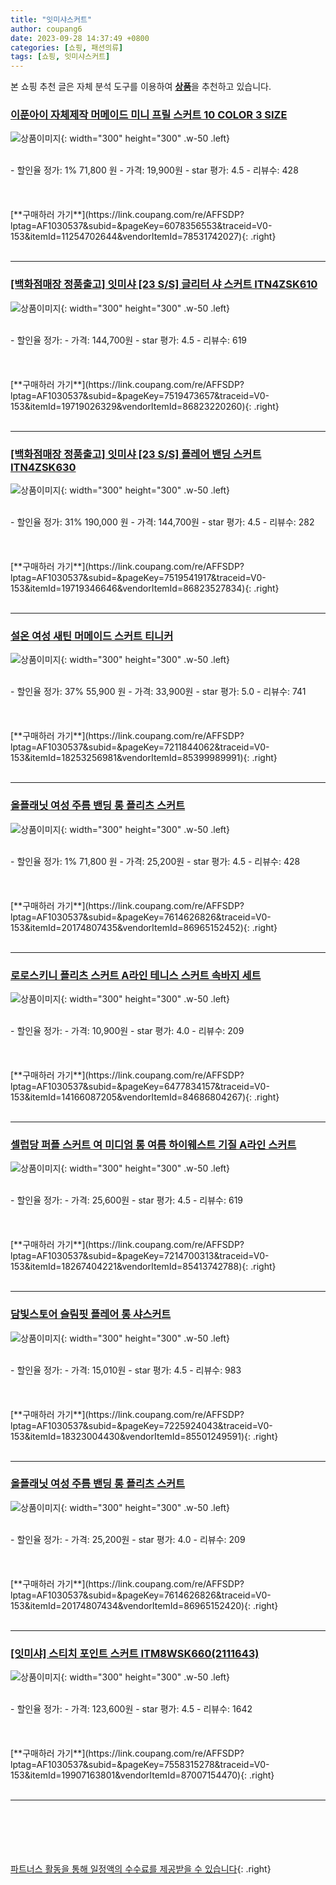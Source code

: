 ```yaml
---
title: "잇미샤스커트"
author: coupang6
date: 2023-09-28 14:37:49 +0800
categories: [쇼핑, 패션의류]
tags: [쇼핑, 잇미샤스커트]
---
```


본 쇼핑 추천 글은 자체 분석 도구를 이용하여 [**상품**](https://link.coupang.com/a/bao1ui)을 추천하고 있습니다.

### [이푼아이 자체제작 머메이드 미니 프릴 스커트 10 COLOR 3 SIZE](https://link.coupang.com/re/AFFSDP?lptag=AF1030537&subid=&pageKey=6078356553&traceid=V0-153&itemId=11254702644&vendorItemId=78531742027)

![상품이미지](https://thumbnail9.coupangcdn.com/thumbnails/remote/230x230ex/image/vendor_inventory/99fa/03176d9d0b8233a26efd7132d6316bd51c278169762e7619ed9d56f16418.jpg){: width="300" height="300" .w-50 .left}


<br>
- 할인율 정가: 1%  71,800   원
- 가격: 19,900원
- star 평가: 4.5
- 리뷰수: 428
<br>
<br>
<br>
<br>
[**구매하러 가기**](https://link.coupang.com/re/AFFSDP?lptag=AF1030537&subid=&pageKey=6078356553&traceid=V0-153&itemId=11254702644&vendorItemId=78531742027){: .right}
<br>
<br>

---

### [[백화점매장 정품출고] 잇미샤 [23 S/S] 글리터 샤 스커트 ITN4ZSK610](https://link.coupang.com/re/AFFSDP?lptag=AF1030537&subid=&pageKey=7519473657&traceid=V0-153&itemId=19719026329&vendorItemId=86823220260)

![상품이미지](https://thumbnail6.coupangcdn.com/thumbnails/remote/230x230ex/image/vendor_inventory/a0e0/47b19a19a9519f039added509442479f20bb42bce7cbbad91b66697ec0fd.jpg){: width="300" height="300" .w-50 .left}


<br>
- 할인율 정가: 
- 가격: 144,700원
- star 평가: 4.5
- 리뷰수: 619
<br>
<br>
<br>
<br>
[**구매하러 가기**](https://link.coupang.com/re/AFFSDP?lptag=AF1030537&subid=&pageKey=7519473657&traceid=V0-153&itemId=19719026329&vendorItemId=86823220260){: .right}
<br>
<br>

---

### [[백화점매장 정품출고] 잇미샤 [23 S/S] 플레어 밴딩 스커트 ITN4ZSK630](https://link.coupang.com/re/AFFSDP?lptag=AF1030537&subid=&pageKey=7519541917&traceid=V0-153&itemId=19719346646&vendorItemId=86823527834)

![상품이미지](https://thumbnail6.coupangcdn.com/thumbnails/remote/230x230ex/image/vendor_inventory/f42c/cadd2c61c1a59caf8e8c79e5dd5afce165adae12c7b8844b88cff36de844.jpg){: width="300" height="300" .w-50 .left}


<br>
- 할인율 정가: 31%  190,000   원
- 가격: 144,700원
- star 평가: 4.5
- 리뷰수: 282
<br>
<br>
<br>
<br>
[**구매하러 가기**](https://link.coupang.com/re/AFFSDP?lptag=AF1030537&subid=&pageKey=7519541917&traceid=V0-153&itemId=19719346646&vendorItemId=86823527834){: .right}
<br>
<br>

---

### [설온 여성 새틴 머메이드 스커트 티니커](https://link.coupang.com/re/AFFSDP?lptag=AF1030537&subid=&pageKey=7211844062&traceid=V0-153&itemId=18253256981&vendorItemId=85399989991)

![상품이미지](https://thumbnail7.coupangcdn.com/thumbnails/remote/230x230ex/image/vendor_inventory/9349/c7e0b559ce6b4f1a7df3adca27dfdc66b96c7f4fd3aa78768722cb3b3402.jpg){: width="300" height="300" .w-50 .left}


<br>
- 할인율 정가: 37%  55,900   원
- 가격: 33,900원
- star 평가: 5.0
- 리뷰수: 741
<br>
<br>
<br>
<br>
[**구매하러 가기**](https://link.coupang.com/re/AFFSDP?lptag=AF1030537&subid=&pageKey=7211844062&traceid=V0-153&itemId=18253256981&vendorItemId=85399989991){: .right}
<br>
<br>

---

### [올플래닛 여성 주름 밴딩 롱 플리츠 스커트](https://link.coupang.com/re/AFFSDP?lptag=AF1030537&subid=&pageKey=7614626826&traceid=V0-153&itemId=20174807435&vendorItemId=86965152452)

![상품이미지](https://thumbnail6.coupangcdn.com/thumbnails/remote/230x230ex/image/vendor_inventory/2f19/a9b2c52dda4bee3873a68e0d30831a628d99bbdab080b0d5244cbe7df66e.jpg){: width="300" height="300" .w-50 .left}


<br>
- 할인율 정가: 1%  71,800   원
- 가격: 25,200원
- star 평가: 4.5
- 리뷰수: 428
<br>
<br>
<br>
<br>
[**구매하러 가기**](https://link.coupang.com/re/AFFSDP?lptag=AF1030537&subid=&pageKey=7614626826&traceid=V0-153&itemId=20174807435&vendorItemId=86965152452){: .right}
<br>
<br>

---

### [로로스키니 플리츠 스커트 A라인 테니스 스커트 속바지 세트](https://link.coupang.com/re/AFFSDP?lptag=AF1030537&subid=&pageKey=6477834157&traceid=V0-153&itemId=14166087205&vendorItemId=84686804267)

![상품이미지](https://thumbnail7.coupangcdn.com/thumbnails/remote/230x230ex/image/vendor_inventory/2413/bce0e7134b11ad95eb126cbfd6a4227497b97e8d014fa57746a1cb47cecd.jpg){: width="300" height="300" .w-50 .left}


<br>
- 할인율 정가: 
- 가격: 10,900원
- star 평가: 4.0
- 리뷰수: 209
<br>
<br>
<br>
<br>
[**구매하러 가기**](https://link.coupang.com/re/AFFSDP?lptag=AF1030537&subid=&pageKey=6477834157&traceid=V0-153&itemId=14166087205&vendorItemId=84686804267){: .right}
<br>
<br>

---

### [셀럽당 퍼플 스커트 여 미디엄 롱 여름 하이웨스트 기질 A라인 스커트](https://link.coupang.com/re/AFFSDP?lptag=AF1030537&subid=&pageKey=7214700313&traceid=V0-153&itemId=18267404221&vendorItemId=85413742788)

![상품이미지](https://thumbnail10.coupangcdn.com/thumbnails/remote/230x230ex/image/vendor_inventory/f42c/5ee96339f0ff3fd198378370f9b163bfcfef669f43395a8aa9376182f914.jpg){: width="300" height="300" .w-50 .left}


<br>
- 할인율 정가: 
- 가격: 25,600원
- star 평가: 4.5
- 리뷰수: 619
<br>
<br>
<br>
<br>
[**구매하러 가기**](https://link.coupang.com/re/AFFSDP?lptag=AF1030537&subid=&pageKey=7214700313&traceid=V0-153&itemId=18267404221&vendorItemId=85413742788){: .right}
<br>
<br>

---

### [담빛스토어 슬림핏 플레어 롱 샤스커트](https://link.coupang.com/re/AFFSDP?lptag=AF1030537&subid=&pageKey=7225924043&traceid=V0-153&itemId=18323004430&vendorItemId=85501249591)

![상품이미지](https://thumbnail6.coupangcdn.com/thumbnails/remote/230x230ex/image/vendor_inventory/f5c8/9c970f0c700a3ac264f7a70e27ede451d29c872ebd84a38821918bf39f3e.jpg){: width="300" height="300" .w-50 .left}


<br>
- 할인율 정가: 
- 가격: 15,010원
- star 평가: 4.5
- 리뷰수: 983
<br>
<br>
<br>
<br>
[**구매하러 가기**](https://link.coupang.com/re/AFFSDP?lptag=AF1030537&subid=&pageKey=7225924043&traceid=V0-153&itemId=18323004430&vendorItemId=85501249591){: .right}
<br>
<br>

---

### [올플래닛 여성 주름 밴딩 롱 플리츠 스커트](https://link.coupang.com/re/AFFSDP?lptag=AF1030537&subid=&pageKey=7614626826&traceid=V0-153&itemId=20174807434&vendorItemId=86965152420)

![상품이미지](https://thumbnail7.coupangcdn.com/thumbnails/remote/230x230ex/image/vendor_inventory/99ff/39497ccb661d04aed9ed79d8ba942ab0b59e8b8c3f5d9430bc23814d41bb.jpg){: width="300" height="300" .w-50 .left}


<br>
- 할인율 정가: 
- 가격: 25,200원
- star 평가: 4.0
- 리뷰수: 209
<br>
<br>
<br>
<br>
[**구매하러 가기**](https://link.coupang.com/re/AFFSDP?lptag=AF1030537&subid=&pageKey=7614626826&traceid=V0-153&itemId=20174807434&vendorItemId=86965152420){: .right}
<br>
<br>

---

### [[잇미샤] 스티치 포인트 스커트 ITM8WSK660(2111643)](https://link.coupang.com/re/AFFSDP?lptag=AF1030537&subid=&pageKey=7558315278&traceid=V0-153&itemId=19907163801&vendorItemId=87007154470)

![상품이미지](https://thumbnail6.coupangcdn.com/thumbnails/remote/230x230ex/image/vendor_inventory/c9e1/1c4b9042a9bca010078b33be64ae230e5a37ec4ddaea6e7349268c1bedb3.jpg){: width="300" height="300" .w-50 .left}


<br>
- 할인율 정가: 
- 가격: 123,600원
- star 평가: 4.5
- 리뷰수: 1642
<br>
<br>
<br>
<br>
[**구매하러 가기**](https://link.coupang.com/re/AFFSDP?lptag=AF1030537&subid=&pageKey=7558315278&traceid=V0-153&itemId=19907163801&vendorItemId=87007154470){: .right}
<br>
<br>

---
<br><br><br><br><br> [파트너스 활동을 통해 일정액의 수수료를 제공받을 수 있습니다](https://link.coupang.com/a/bao1ui){: .right}